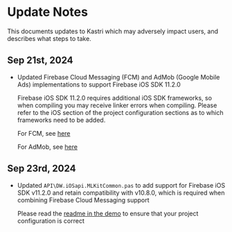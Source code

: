 # Update Notes

This documents updates to Kastri which may adversely impact users, and describes what steps to take.

## Sep 21st, 2024

* Updated Firebase Cloud Messaging (FCM) and AdMob (Google Mobile Ads) implementations to support Firebase iOS SDK 11.2.0
  
  Firebase iOS SDK 11.2.0 requires additional iOS SDK frameworks, so when compiling you may receive linker errors when compiling. Please refer to the iOS section of the project configuration sections as to which frameworks need to be added.

  For FCM, see [here](https://github.com/DelphiWorlds/Kastri/tree/master/Demos/FCMRebooted#firebase-sdk)

  For AdMob, see [here](https://github.com/DelphiWorlds/Kastri/blob/master/Demos/AdMob/ReadMe.md#firebase-sdk)

## Sep 23rd, 2024

* Updated `API\DW.iOSapi.MLKitCommon.pas` to add support for Firebase iOS SDK v11.2.0 and retain compatibility with v10.8.0, which is required when combining Firebase Cloud Messaging support
  
  Please read the [readme in the demo](https://github.com/DelphiWorlds/Kastri/tree/master/Demos/BarcodeReader) to ensure that your project configuration is correct

 

